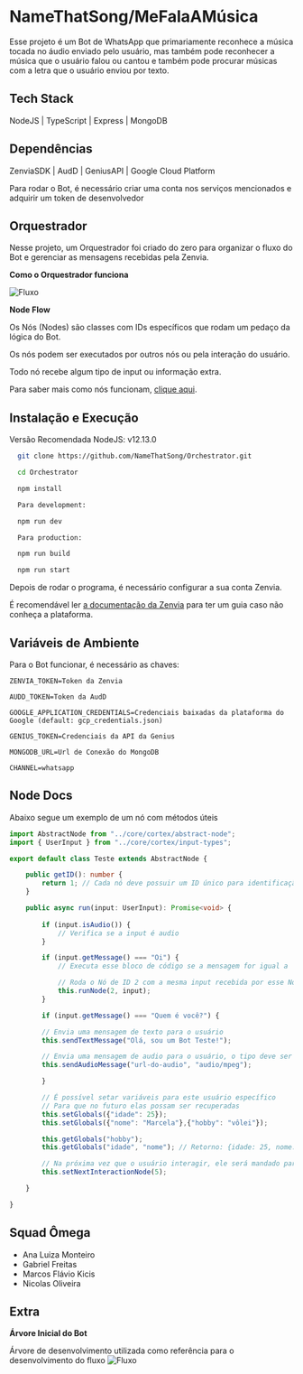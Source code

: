 
# NameThatSong/MeFalaAMúsica

Esse projeto é um Bot de WhatsApp que primariamente reconhece
a música tocada no áudio enviado pelo usuário, mas também pode
reconhecer a música que o usuário falou ou cantou e também pode procurar
músicas com a letra que o usuário enviou por texto.




## Tech Stack

NodeJS | TypeScript | Express | MongoDB


## Dependências

ZenviaSDK | AudD | GeniusAPI | Google Cloud Platform

Para rodar o Bot, é necessário criar uma conta nos serviços
mencionados e adquirir um token de desenvolvedor




## Orquestrador

Nesse projeto, um Orquestrador foi criado do zero para organizar o fluxo do Bot
e gerenciar as mensagens recebidas pela Zenvia.


**Como o Orquestrador funciona**

![Fluxo](https://i.imgur.com/Y9iuCcC.jpg)


**Node Flow**

Os Nós (Nodes) são classes com IDs específicos que rodam
um pedaço da lógica do Bot. 


Os nós podem ser executados por outros nós ou pela interação do usuário.

Todo nó recebe algum tipo de input ou informação extra.

Para saber mais como nós funcionam, [clique aqui](#node-docs).

## Instalação e Execução

Versão Recomendada NodeJS: v12.13.0

```bash
  git clone https://github.com/NameThatSong/Orchestrator.git

  cd Orchestrator

  npm install

  Para development:

  npm run dev

  Para production:

  npm run build

  npm run start

```

Depois de rodar o programa, é necessário configurar a sua conta Zenvia.

É recomendável ler [a documentação da Zenvia](https://zenvia.github.io/zenvia-openapi-spec/v2/#section/Getting-started-with-Sandbox) para ter um guia caso não conheça a plataforma.
    
## Variáveis de Ambiente

Para o Bot funcionar, é necessário as chaves:

`ZENVIA_TOKEN=Token da Zenvia`

`AUDD_TOKEN=Token da AudD`

`GOOGLE_APPLICATION_CREDENTIALS=Credenciais baixadas da plataforma do Google (default: gcp_credentials.json)`

`GENIUS_TOKEN=Credenciais da API da Genius`

`MONGODB_URL=Url de Conexão do MongoDB`

`CHANNEL=whatsapp`


## Node Docs

Abaixo segue um exemplo de um nó com métodos úteis

```ts
import AbstractNode from "../core/cortex/abstract-node";
import { UserInput } from "../core/cortex/input-types";

export default class Teste extends AbstractNode {

    public getID(): number {
        return 1; // Cada nó deve possuir um ID único para identificação e execução
    }

    public async run(input: UserInput): Promise<void> {
        
        if (input.isAudio()) {
            // Verifica se a input é audio
        }

        if (input.getMessage() === "Oi") {
            // Executa esse bloco de código se a mensagem for igual a 'Oi'

            // Roda o Nó de ID 2 com a mesma input recebida por esse Nó
            this.runNode(2, input);
        }

        if (input.getMessage() === "Quem é você?") {

        // Envia uma mensagem de texto para o usuário
        this.sendTextMessage("Olá, sou um Bot Teste!"); 

        // Envia uma mensagem de audio para o usuário, o tipo deve ser especificado (mpeg, mp4, etc)
        this.sendAudioMessage("url-do-audio", "audio/mpeg");

        }

        // É possível setar variáveis para este usuário específico
        // Para que no futuro elas possam ser recuperadas
        this.setGlobals({"idade": 25});
        this.setGlobals({"nome": "Marcela"},{"hobby": "vôlei"});

        this.getGlobals("hobby");
        this.getGlobals("idade", "nome"); // Retorno: {idade: 25, nome: "Marcela"}

        // Na próxima vez que o usuário interagir, ele será mandado para este nó
        this.setNextInteractionNode(5);

    }

}

```

## Squad Ômega

- Ana Luiza Monteiro
- Gabriel Freitas
- Marcos Flávio Kicis
- Nicolas Oliveira


## Extra

**Árvore Inicial do Bot**

Árvore de desenvolvimento utilizada como referência para o desenvolvimento do fluxo
![Fluxo](https://i.imgur.com/zjfdgBU.png)
